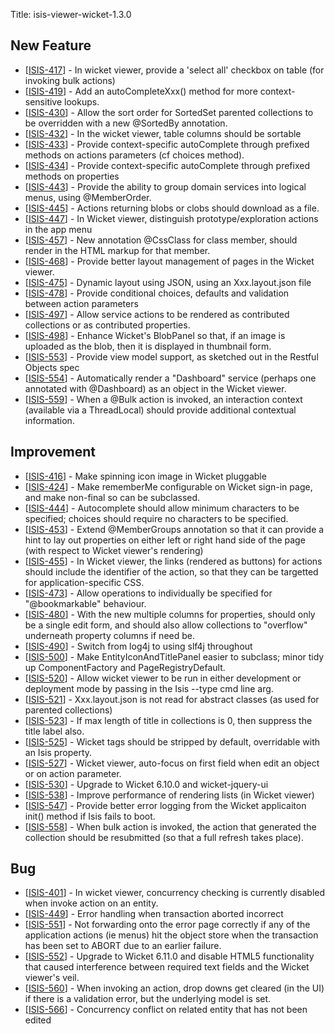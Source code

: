 Title: isis-viewer-wicket-1.3.0
                           
<h2>        New Feature
</h2>
<ul>
<li>[<a href='https://issues.apache.org/jira/browse/ISIS-417'>ISIS-417</a>] -         In wicket viewer, provide a &#39;select all&#39; checkbox on table (for invoking bulk actions)
</li>
<li>[<a href='https://issues.apache.org/jira/browse/ISIS-419'>ISIS-419</a>] -         Add an autoCompleteXxx() method for more context-sensitive lookups.
</li>
<li>[<a href='https://issues.apache.org/jira/browse/ISIS-430'>ISIS-430</a>] -         Allow the sort order for SortedSet parented collections to be overridden with a new @SortedBy annotation.
</li>
<li>[<a href='https://issues.apache.org/jira/browse/ISIS-432'>ISIS-432</a>] -         In the wicket viewer, table columns should be sortable
</li>
<li>[<a href='https://issues.apache.org/jira/browse/ISIS-433'>ISIS-433</a>] -         Provide context-specific autoComplete through prefixed methods on actions parameters (cf choices method).
</li>
<li>[<a href='https://issues.apache.org/jira/browse/ISIS-434'>ISIS-434</a>] -         Provide context-specific autoComplete through prefixed methods on properties
</li>
<li>[<a href='https://issues.apache.org/jira/browse/ISIS-443'>ISIS-443</a>] -         Provide the ability to group domain services into logical menus, using @MemberOrder.
</li>
<li>[<a href='https://issues.apache.org/jira/browse/ISIS-445'>ISIS-445</a>] -         Actions returning blobs or clobs should download as a file.
</li>
<li>[<a href='https://issues.apache.org/jira/browse/ISIS-447'>ISIS-447</a>] -         In Wicket viewer, distinguish prototype/exploration actions in the app menu
</li>
<li>[<a href='https://issues.apache.org/jira/browse/ISIS-457'>ISIS-457</a>] -         New annotation @CssClass for class member, should render in the HTML markup for that member.
</li>
<li>[<a href='https://issues.apache.org/jira/browse/ISIS-468'>ISIS-468</a>] -         Provide better layout management of pages in the Wicket viewer.
</li>
<li>[<a href='https://issues.apache.org/jira/browse/ISIS-475'>ISIS-475</a>] -         Dynamic layout using JSON, using an Xxx.layout.json file
</li>
<li>[<a href='https://issues.apache.org/jira/browse/ISIS-478'>ISIS-478</a>] -         Provide conditional choices, defaults and validation between action parameters
</li>
<li>[<a href='https://issues.apache.org/jira/browse/ISIS-497'>ISIS-497</a>] -         Allow service actions to be rendered as contributed collections or as contributed properties.
</li>
<li>[<a href='https://issues.apache.org/jira/browse/ISIS-498'>ISIS-498</a>] -         Enhance Wicket&#39;s BlobPanel so that, if an image is uploaded as the blob, then it is displayed in thumbnail form.
</li>
<li>[<a href='https://issues.apache.org/jira/browse/ISIS-553'>ISIS-553</a>] -         Provide view model support, as sketched out in the Restful Objects spec
</li>
<li>[<a href='https://issues.apache.org/jira/browse/ISIS-554'>ISIS-554</a>] -         Automatically render a &quot;Dashboard&quot; service (perhaps one annotated with @Dashboard) as an object in the Wicket viewer.
</li>
<li>[<a href='https://issues.apache.org/jira/browse/ISIS-559'>ISIS-559</a>] -         When a @Bulk action is invoked, an interaction context (available via a ThreadLocal) should provide additional contextual information.
</li>
</ul>
                        

<h2>        Improvement
</h2>
<ul>
<li>[<a href='https://issues.apache.org/jira/browse/ISIS-416'>ISIS-416</a>] -         Make spinning icon image in Wicket pluggable
</li>
<li>[<a href='https://issues.apache.org/jira/browse/ISIS-424'>ISIS-424</a>] -         Make rememberMe configurable on Wicket sign-in page, and make non-final so can be subclassed.
</li>
<li>[<a href='https://issues.apache.org/jira/browse/ISIS-444'>ISIS-444</a>] -         Autocomplete should allow minimum characters to be specified; choices should require no characters to be specified.
</li>
<li>[<a href='https://issues.apache.org/jira/browse/ISIS-453'>ISIS-453</a>] -         Extend @MemberGroups annotation so that it can provide a hint to lay out properties on either left or right hand side of the page (with respect to Wicket viewer&#39;s rendering)
</li>
<li>[<a href='https://issues.apache.org/jira/browse/ISIS-455'>ISIS-455</a>] -         In Wicket viewer, the links (rendered as buttons) for actions should include the identifier of the action, so that they can be targetted for application-specific CSS.
</li>
<li>[<a href='https://issues.apache.org/jira/browse/ISIS-473'>ISIS-473</a>] -         Allow operations to individually be specified for &quot;@bookmarkable&quot; behaviour.
</li>
<li>[<a href='https://issues.apache.org/jira/browse/ISIS-480'>ISIS-480</a>] -         With the new multiple columns for properties, should only be a single edit form, and should also allow collections to &quot;overflow&quot; underneath property columns if need be.
</li>
<li>[<a href='https://issues.apache.org/jira/browse/ISIS-490'>ISIS-490</a>] -         Switch from log4j to using slf4j throughout
</li>
<li>[<a href='https://issues.apache.org/jira/browse/ISIS-500'>ISIS-500</a>] -         Make EntityIconAndTitlePanel easier to subclass; minor tidy up ComponentFactory and PageRegistryDefault.
</li>
<li>[<a href='https://issues.apache.org/jira/browse/ISIS-520'>ISIS-520</a>] -         Allow wicket viewer to be run in either development or deployment mode by passing in the Isis --type cmd line arg.
</li>
<li>[<a href='https://issues.apache.org/jira/browse/ISIS-521'>ISIS-521</a>] -         Xxx.layout.json is not read for abstract classes (as used for parented collections)
</li>
<li>[<a href='https://issues.apache.org/jira/browse/ISIS-523'>ISIS-523</a>] -         If max length of title in collections is 0, then suppress the title label also.
</li>
<li>[<a href='https://issues.apache.org/jira/browse/ISIS-525'>ISIS-525</a>] -         Wicket tags should be stripped by default, overridable with an Isis property.
</li>
<li>[<a href='https://issues.apache.org/jira/browse/ISIS-527'>ISIS-527</a>] -         Wicket viewer, auto-focus on first field when edit an object or on action parameter.
</li>
<li>[<a href='https://issues.apache.org/jira/browse/ISIS-530'>ISIS-530</a>] -         Upgrade to Wicket 6.10.0 and wicket-jquery-ui
</li>
<li>[<a href='https://issues.apache.org/jira/browse/ISIS-538'>ISIS-538</a>] -         Improve performance of rendering lists (in Wicket viewer)
</li>
<li>[<a href='https://issues.apache.org/jira/browse/ISIS-547'>ISIS-547</a>] -         Provide better error logging from the Wicket applicaiton init() method if Isis fails to boot.
</li>
<li>[<a href='https://issues.apache.org/jira/browse/ISIS-558'>ISIS-558</a>] -         When bulk action is invoked, the action that generated the collection should be resubmitted (so that a full refresh takes place).
</li>
</ul>
    


<h2>        Bug
</h2>
<ul>
<li>[<a href='https://issues.apache.org/jira/browse/ISIS-401'>ISIS-401</a>] -         In wicket viewer, concurrency checking is currently disabled when invoke action on an entity.
</li>
<li>[<a href='https://issues.apache.org/jira/browse/ISIS-449'>ISIS-449</a>] -         Error handling when transaction aborted incorrect
</li>
<li>[<a href='https://issues.apache.org/jira/browse/ISIS-551'>ISIS-551</a>] -         Not forwarding onto the error page correctly if any of the application actions (ie menus) hit the object store when the transaction has been set to ABORT due to an earlier failure.
</li>
<li>[<a href='https://issues.apache.org/jira/browse/ISIS-552'>ISIS-552</a>] -         Upgrade to Wicket 6.11.0 and disable HTML5 functionality that caused interference between required text fields and the Wicket viewer&#39;s veil.
</li>
<li>[<a href='https://issues.apache.org/jira/browse/ISIS-560'>ISIS-560</a>] -         When invoking an action, drop downs get cleared (in the UI) if there is a validation error, but the underlying model is set.  
</li>
<li>[<a href='https://issues.apache.org/jira/browse/ISIS-566'>ISIS-566</a>] -         Concurrency conflict on related entity that has not been edited
</li>
</ul>
     